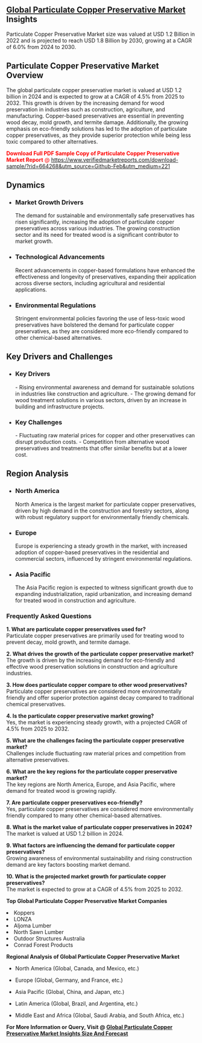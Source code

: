 <h2><a href="https://www.verifiedmarketreports.com/download-sample/?rid=664268&amp;utm_source=Github&amp;utm_medium=221" target="_blank">Global Particulate Copper Preservative Market</a> Insights</h2><p>Particulate Copper Preservative Market size was valued at USD 1.2 Billion in 2022 and is projected to reach USD 1.8 Billion by 2030, growing at a CAGR of 6.0% from 2024 to 2030.</p><p> <h2>Particulate Copper Preservative Market Overview</h2> <p>The global particulate copper preservative market is valued at USD 1.2 billion in 2024 and is expected to grow at a CAGR of 4.5% from 2025 to 2032. This growth is driven by the increasing demand for wood preservation in industries such as construction, agriculture, and manufacturing. Copper-based preservatives are essential in preventing wood decay, mold growth, and termite damage. Additionally, the growing emphasis on eco-friendly solutions has led to the adoption of particulate copper preservatives, as they provide superior protection while being less toxic compared to other alternatives.</p> <p><p><span class=""><span style="color: #ff0000;"><strong>Download Full PDF Sample Copy of Particulate Copper Preservative Market Report</strong> @ </span><a href="https://www.verifiedmarketreports.com/download-sample/?rid=664268&amp;utm_source=Github-Feb&amp;utm_medium=221" target="_blank">https://www.verifiedmarketreports.com/download-sample/?rid=664268&amp;utm_source=Github-Feb&amp;utm_medium=221</a></span></p></p> <h2>Dynamics</h2> <ul> <li><h3>Market Growth Drivers</h3> The demand for sustainable and environmentally safe preservatives has risen significantly, increasing the adoption of particulate copper preservatives across various industries. The growing construction sector and its need for treated wood is a significant contributor to market growth.</li> <li><h3>Technological Advancements</h3> Recent advancements in copper-based formulations have enhanced the effectiveness and longevity of preservatives, expanding their application across diverse sectors, including agricultural and residential applications.</li> <li><h3>Environmental Regulations</h3> Stringent environmental policies favoring the use of less-toxic wood preservatives have bolstered the demand for particulate copper preservatives, as they are considered more eco-friendly compared to other chemical-based alternatives.</li> </ul> <h2>Key Drivers and Challenges</h2> <ul> <li><h3>Key Drivers</h3> - Rising environmental awareness and demand for sustainable solutions in industries like construction and agriculture. - The growing demand for wood treatment solutions in various sectors, driven by an increase in building and infrastructure projects. </li> <li><h3>Key Challenges</h3> - Fluctuating raw material prices for copper and other preservatives can disrupt production costs. - Competition from alternative wood preservatives and treatments that offer similar benefits but at a lower cost. </li> </ul> <h2>Region Analysis</h2> <ul> <li><h3>North America</h3> North America is the largest market for particulate copper preservatives, driven by high demand in the construction and forestry sectors, along with robust regulatory support for environmentally friendly chemicals.</li> <li><h3>Europe</h3> Europe is experiencing a steady growth in the market, with increased adoption of copper-based preservatives in the residential and commercial sectors, influenced by stringent environmental regulations.</li> <li><h3>Asia Pacific</h3> The Asia Pacific region is expected to witness significant growth due to expanding industrialization, rapid urbanization, and increasing demand for treated wood in construction and agriculture.</li> </ul> <h3>Frequently Asked Questions</h3> <p><strong>1. What are particulate copper preservatives used for?</strong><br> Particulate copper preservatives are primarily used for treating wood to prevent decay, mold growth, and termite damage.</p> <p><strong>2. What drives the growth of the particulate copper preservative market?</strong><br> The growth is driven by the increasing demand for eco-friendly and effective wood preservation solutions in construction and agriculture industries.</p> <p><strong>3. How does particulate copper compare to other wood preservatives?</strong><br> Particulate copper preservatives are considered more environmentally friendly and offer superior protection against decay compared to traditional chemical preservatives.</p> <p><strong>4. Is the particulate copper preservative market growing?</strong><br> Yes, the market is experiencing steady growth, with a projected CAGR of 4.5% from 2025 to 2032.</p> <p><strong>5. What are the challenges facing the particulate copper preservative market?</strong><br> Challenges include fluctuating raw material prices and competition from alternative preservatives.</p> <p><strong>6. What are the key regions for the particulate copper preservative market?</strong><br> The key regions are North America, Europe, and Asia Pacific, where demand for treated wood is growing rapidly.</p> <p><strong>7. Are particulate copper preservatives eco-friendly?</strong><br> Yes, particulate copper preservatives are considered more environmentally friendly compared to many other chemical-based alternatives.</p> <p><strong>8. What is the market value of particulate copper preservatives in 2024?</strong><br> The market is valued at USD 1.2 billion in 2024.</p> <p><strong>9. What factors are influencing the demand for particulate copper preservatives?</strong><br> Growing awareness of environmental sustainability and rising construction demand are key factors boosting market demand.</p> <p><strong>10. What is the projected market growth for particulate copper preservatives?</strong><br> The market is expected to grow at a CAGR of 4.5% from 2025 to 2032.</p> </p><p><strong>Top Global Particulate Copper Preservative Market Companies</strong></p><div data-test-id=""><p><li>Koppers</li><li> LONZA</li><li> Aljoma Lumber</li><li> North Sawn Lumber</li><li> Outdoor Structures Australia</li><li> Conrad Forest Products</li></p><div><strong>Regional Analysis of&nbsp;Global Particulate Copper Preservative Market</strong></div><ul><li dir="ltr"><p dir="ltr">North America&nbsp;(Global, Canada, and Mexico, etc.)</p></li><li dir="ltr"><p dir="ltr">Europe (Global, Germany, and France, etc.)</p></li><li dir="ltr"><p dir="ltr">Asia Pacific&nbsp;(Global, China, and Japan, etc.)</p></li><li dir="ltr"><p dir="ltr">Latin America&nbsp;(Global, Brazil, and Argentina, etc.)</p></li><li dir="ltr">Middle East and Africa&nbsp;(Global, Saudi Arabia, and South Africa, etc.)</li></ul><p><strong>For More Information or Query, Visit @&nbsp;</strong><strong><a href="https://www.verifiedmarketreports.com/product/particulate-copper-preservative-market/?utm_source=Github&amp;utm_medium=221" target="_blank">Global Particulate Copper Preservative Market Insights Size And Forecast</a></strong></p></div>
